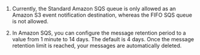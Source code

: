 1. Currently, the Standard Amazon SQS queue is only allowed as an Amazon S3 event notification destination, whereas the FIFO SQS queue is not allowed.

2. In Amazon SQS, you can configure the message retention period to a value from 1 minute to 14 days. The default is 4 days. Once the message retention limit is reached, your messages are automatically deleted.